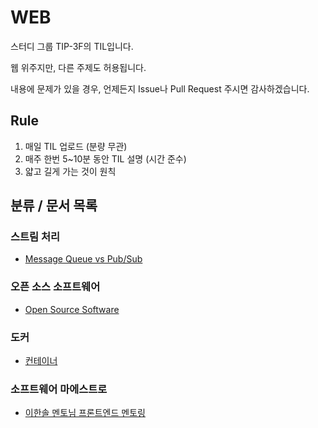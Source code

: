 # WEB

스터디 그룹 TIP-3F의 TIL입니다.

웹 위주지만, 다른 주제도 허용됩니다.

내용에 문제가 있을 경우, 언제든지 Issue나 Pull Request 주시면 감사하겠습니다.

## Rule

1. 매일 TIL 업로드 (분량 무관)
2. 매주 한번 5~10분 동안 TIL 설명 (시간 준수)
3. 얇고 길게 가는 것이 원칙

## 분류 / 문서 목록

### 스트림 처리

- [Message Queue vs Pub/Sub](https://github.com/TIP-3F/WEB/blob/main/TIL/message-queue-vs-pub-sub.md)

### 오픈 소스 소프트웨어

- [Open Source Software](https://github.com/TIP-3F/WEB/blob/main/TIL/oss.md)

### 도커

- [컨테이너](https://www.44bits.io/ko/keyword/linux-container)

### 소프트웨어 마에스트로

- [이한솔 멘토님 프론트엔드 멘토링](https://jiho-lee.notion.site/e23fdefe7311438a9d6c3675a02a34b5)
